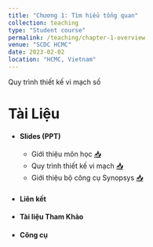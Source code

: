 ```yaml
---
title: "Chương 1: Tìm hiểu tổng quan"
collection: teaching
type: "Student course"
permalink: /teaching/chapter-1-overview
venue: "SCDC HCMC"
date: 2023-02-02
location: "HCMC, Vietnam"
---
```



Quy trình thiết kế vi mạch số

Tài Liệu  
========
* #### Slides (PPT)
  * Giới thiệu môn học [📥](../files/slides/chapter_1_1_gioi_thieu_chung.pptx)
  * Quy trình thiết kế vi mạch [📥]()
  * Giới thiệu bộ công cụ Synopsys [📥]()
* #### Liên kết
* #### Tài liệu Tham Khảo
* #### Công cụ
